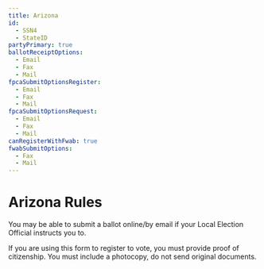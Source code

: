 ```yaml
---
title: Arizona
id:
  - SSN4
  - StateID
partyPrimary: true
ballotReceiptOptions:
  - Email
  - Fax
  - Mail
fpcaSubmitOptionsRegister:
  - Email
  - Fax
  - Mail
fpcaSubmitOptionsRequest:
  - Email
  - Fax
  - Mail
canRegisterWithFwab: true
fwabSubmitOptions:
  - Fax
  - Mail
---
```


# Arizona Rules

You may be able to submit a ballot online/by email if your Local Election Official instructs you to.

If you are using this form to register to vote, you must provide proof of citizenship. You must include a photocopy, do not send original documents.
